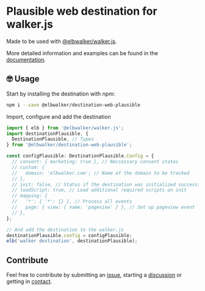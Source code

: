 # Plausible web destination for walker.js

Made to be used with [@elbwalker/walker.js](https://github.com/elbwalker/walker.js).

More detailed information and examples can be found in the [documentation](https://docs.elbwalker.com/).

## 🤓 Usage

Start by installing the destination with npm:

```sh
npm i --save @elbwalker/destination-web-plausible
```

Import, configure and add the destination

```ts
import { elb } from '@elbwalker/walker.js';
import destinationPlausible, {
  DestinationPlausible, // Types
} from '@elbwalker/destination-web-plausible';

const configPlausible: DestinationPlausible.Config = {
  // consent: { marketing: true }, // Neccessary consent states
  // custom: {
  //   domain: 'elbwalker.com'; // Name of the domain to be tracked
  // },
  // init: false, // Status if the destination was initialized successfully or should be skipped
  // loadScript: true, // Load additional required scripts on init
  // mapping: {
  //   '*': { '*': {} }, // Process all events
  //   page: { view: { name: 'pageview' } }, // Set up pageview event
  // },
};

// And add the destination to the walker.js
destinationPlausible.config = configPlausible;
elb('walker destination', destinationPlausible);
```

## Contribute

Feel free to contribute by submitting an [issue](https://github.com/elbwalker/walker.js/issues), starting a [discussion](https://github.com/elbwalker/walker.js/discussions) or getting in [contact](https://calendly.com/elb-alexander/30min).
